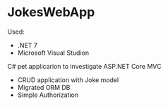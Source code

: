 # JokesWebApp
Used:
- .NET 7
- Microsoft Visual Studion

C# pet applicarion to investigate ASP.NET Core MVC
- CRUD application with Joke model
- Migrated ORM DB 
- Simple Authorization

